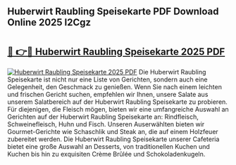 ## Huberwirt Raubling Speisekarte PDF Download Online 2025 l2Cgz

# <h2><a href="http://gcbhz3w.nevu.top/?p=Huberwirt+Raubling+Speisekarte">🔗 👉🔴 Huberwirt Raubling Speisekarte 2025 PDF</a></h2>

[![Huberwirt Raubling Speisekarte 2025 PDF](https://i.imgur.com/dBaPXMq.png)](http://gcbhz3w.nevu.top/?p=Huberwirt+Raubling+Speisekarte)
Die Huberwirt Raubling Speisekarte ist nicht nur eine Liste von Gerichten, sondern auch eine Gelegenheit, den Geschmack zu genießen. Wenn Sie nach einem leichten und frischen Gericht suchen, empfehlen wir Ihnen, unsere Salate aus unserem Salatbereich auf der Huberwirt Raubling Speisekarte zu probieren. Für diejenigen, die Fleisch mögen, bieten wir eine umfangreiche Auswahl an Gerichten auf der Huberwirt Raubling Speisekarte an: Rindfleisch, Schweinefleisch, Huhn und Fisch. Unseren Auserwählten bieten wir Gourmet-Gerichte wie Schaschlik und Steak an, die auf einem Holzfeuer zubereitet werden. Die Huberwirt Raubling Speisekarte unserer Cafeteria bietet eine große Auswahl an Desserts, von traditionellen Kuchen und Kuchen bis hin zu exquisiten Crème Brûlée und Schokoladenkugeln.
